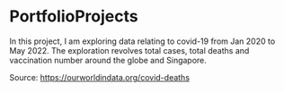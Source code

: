 # PortfolioProjects
In this project, I am exploring data relating to covid-19 from Jan 2020 to May 2022.
The exploration revolves total cases, total deaths and vaccination number around the globe and Singapore.

Source: https://ourworldindata.org/covid-deaths

